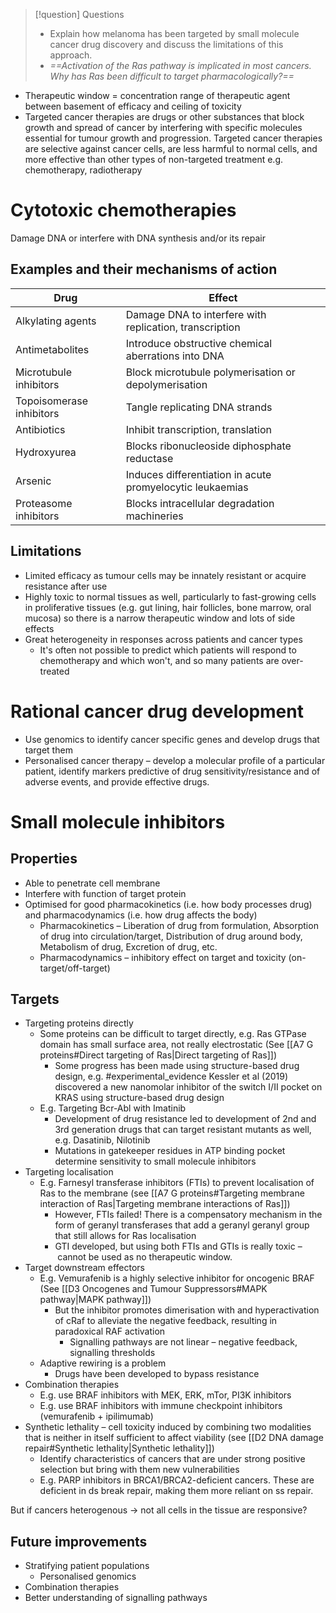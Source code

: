 > [!question] Questions
> - Explain how melanoma has been targeted by small molecule cancer drug discovery and discuss the limitations of this approach.
> - *==Activation of the Ras pathway is implicated in most cancers. Why has Ras been difficult to target pharmacologically?==*

- Therapeutic window = concentration range of therapeutic agent between basement of efficacy and ceiling of toxicity 
- Targeted cancer therapies are drugs or other substances that block growth and spread of cancer by interfering with specific molecules essential for tumour growth and progression. Targeted cancer therapies are selective against cancer cells, are less harmful to normal cells, and more effective than other types of non-targeted treatment e.g. chemotherapy, radiotherapy 

# Cytotoxic chemotherapies 
Damage DNA or interfere with DNA synthesis and/or its repair 

## Examples and their mechanisms of action 

| Drug                     | Effect                                                    |
| ------------------------ | --------------------------------------------------------- |
| Alkylating agents        | Damage DNA to interfere with replication, transcription   |
| Antimetabolites          | Introduce obstructive chemical aberrations into DNA       |
| Microtubule inhibitors   | Block microtubule polymerisation or depolymerisation      |
| Topoisomerase inhibitors | Tangle replicating DNA strands                            |
| Antibiotics              | Inhibit transcription, translation                        |
| Hydroxyurea              | Blocks ribonucleoside diphosphate reductase               |
| Arsenic                  | Induces differentiation in acute promyelocytic leukaemias |
| Proteasome inhibitors    | Blocks intracellular degradation machineries              |

## Limitations 
- Limited efficacy as tumour cells may be innately resistant or acquire resistance after use
- Highly toxic to normal tissues as well, particularly to fast-growing cells in proliferative tissues (e.g. gut lining, hair follicles, bone marrow, oral mucosa) so there is a narrow therapeutic window and lots of side effects
- Great heterogeneity in responses across patients and cancer types
	- It's often not possible to predict which patients will respond to chemotherapy and which won't, and so many patients are over-treated 

# Rational cancer drug development
- Use genomics to identify cancer specific genes and develop drugs that target them 
- Personalised cancer therapy – develop a molecular profile of a particular patient, identify markers predictive of drug sensitivity/resistance and of adverse events, and provide effective drugs. 

# Small molecule inhibitors 
## Properties
- Able to penetrate cell membrane
- Interfere with function of target protein
- Optimised for good pharmacokinetics (i.e. how body processes drug) and pharmacodynamics (i.e. how drug affects the body)
	- Pharmacokinetics – Liberation of drug from formulation, Absorption of drug into circulation/target, Distribution of drug around body, Metabolism of drug, Excretion of drug, etc. 
	- Pharmacodynamics – inhibitory effect on target and toxicity (on-target/off-target)

## Targets
- Targeting proteins directly
	- Some proteins can be difficult to target directly, e.g. Ras GTPase domain has small surface area, not really electrostatic (See [[A7 G proteins#Direct targeting of Ras|Direct targeting of Ras]])
		- Some progress has been made using structure-based drug design, e.g. #experimental_evidence Kessler et al (2019) discovered a new nanomolar inhibitor of the switch I/II pocket on KRAS using structure-based drug design 
	- E.g. Targeting Bcr-Abl with Imatinib 
		- Development of drug resistance led to development of 2nd and 3rd generation drugs that can target resistant mutants as well, e.g. Dasatinib, Nilotinib 
		- Mutations in gatekeeper residues in ATP binding pocket determine sensitivity to small molecule inhibitors 
- Targeting localisation 
	- E.g. Farnesyl transferase inhibitors (FTIs) to prevent localisation of Ras to the membrane (see [[A7 G proteins#Targeting membrane interaction of Ras|Targeting membrane interactions of Ras]])
		- However, FTIs failed! There is a compensatory mechanism in the form of geranyl transferases that add a geranyl geranyl group that still allows for Ras localisation 
		- GTI developed, but using both FTIs and GTIs is really toxic – cannot be used as no therapeutic window. 
- Target downstream effectors
	- E.g. Vemurafenib is a highly selective inhibitor for oncogenic BRAF (See [[D3 Oncogenes and Tumour Suppressors#MAPK pathway|MAPK pathway]])
		- But the inhibitor promotes dimerisation with and hyperactivation of cRaf to alleviate the negative feedback, resulting in paradoxical RAF activation 
			- Signalling pathways are not linear – negative feedback, signalling thresholds
	- Adaptive rewiring is a problem 
		- Drugs have been developed to bypass resistance 
- Combination therapies 
	- E.g. use BRAF inhibitors with MEK, ERK, mTor, PI3K inhibitors
	- E.g. use BRAF inhibitors with immune checkpoint inhibitors (vemurafenib + ipilimumab)
- Synthetic lethality – cell toxicity induced by combining two modalities that is neither in itself sufficient to affect viability (see [[D2 DNA damage repair#Synthetic lethality|Synthetic lethality]])
	- Identify characteristics of cancers that are under strong positive selection but bring with them new vulnerabilities 
	- E.g. PARP inhibitors in BRCA1/BRCA2-deficient cancers. These are deficient in ds break repair, making them more reliant on ss repair. 

But if cancers heterogenous -> not all cells in the tissue are responsive? 

## Future improvements
- Stratifying patient populations 
	- Personalised genomics
- Combination therapies 
- Better understanding of signalling pathways 